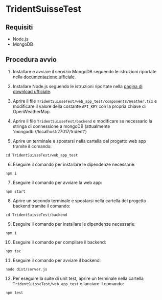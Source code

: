 # TridentSuisseTest

## Requisiti
- Node.js
- MongoDB

## Procedura avvio
1. Installare e avviare il servizio MongoDB seguendo le istruzioni riportate nella [documentazione ufficiale](https://www.mongodb.com/docs/manual/administration/install-community/).

2. Installare Node.js seguendo le istruzioni riportate nella [pagina di download ufficiale](https://nodejs.org/it/download).

3. Aprire il file `TridentSuisseTest/web_app_test/components/Weather.tsx` e modificare il valore della costante `API_KEY` con la propria chiave di OpenWeatherMap.

4. Aprire il file `TridentSuisseTest/backend` e modificare se necessario la stringa di connessione a mongoDB (attualmente 'mongodb://localhost:27017/trident')

5. Aprire un terminale e spostarsi nella cartella del progetto web app tramite il comando:
```
cd TridentSuisseTest/web_app_test
```
6. Eseguire il comando per installare le dipendenze necessarie:
```
npm i
```
7. Eseguire il comando per avviare la web app:
```
npm start
```
8. Aprire un secondo terminale e spostarsi nella cartella del progetto backend tramite il comando:
```
cd TridentSuisseTest/backend
```
9. Eseguire il comando per installare le dipendenze necessarie:
```
npm i
```
10. Eseguire il comando per compilare il backend:
```
npx tsc
```
11. Eseguire il comando per avviare il backend:
```
node dist/server.js
```
12. Per eseguire la suite di unit test, aprire un terminale nella cartella `TridentSuisseTest/web_app_test` e lanciare il comando:
```
npm test
```
